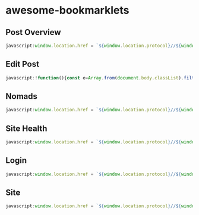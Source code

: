 <!-- 
## foo
```javascript
foo
```
-->

# awesome-bookmarklets

## Post Overview
```javascript
javascript:window.location.href = `${window.location.protocol}//${window.location.hostname}/wp-admin/edit.php?post_status=publish&post_type=post`;
```


## Edit Post

```javascript
javascript:!function(){const e=Array.from(document.body.classList).filter((function(e){return e.includes("page-id-")||e.includes("postid-")})),o=e.length?e[0].replace(/page-id-|postid-/,%22%22):0;if(!o)return%20void%20alert(%22No%20WordPress%20post%20found%22);let%20t=document.querySelector(%27link[rel=%22https://api.w.org/%22]%27);t=t&&t.href?t.href.replace(%22/wp-json/%22,%22%22):document.location.origin,window.location.href=`${t}/wp-admin/post.php?action=edit&post=${o}`}();
```

## Nomads
```javascript
javascript:window.location.href = `${window.location.protocol}//${window.location.hostname}/wp-admin/edit.php?s&post_status=all&post_type=post&action=-1&m=0&cat=1&filter_action=Filter&paged=1&action2=-1`;
```


## Site Health

```javascript
javascript:window.location.href = `${window.location.protocol}//${window.location.hostname}/wp-admin/site-health.php?tab=debug`;
```

## Login
```javascript
javascript:window.location.href = `${window.location.protocol}//${window.location.hostname}/wp-admin`;
```

## Site
```javascript
javascript:window.location.href = `${window.location.protocol}//${window.location.hostname}/wp-admin/site-editor.php`;
```

